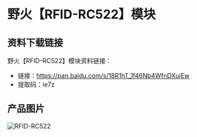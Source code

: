 #  野火【RFID-RC522】模块

## 资料下载链接
野火【RFID-RC522】模块资料链接：
* 链接：https://pan.baidu.com/s/18R1hT_1f46Nb4WfnDXujEw 
* 提取码：ie7z  

## 产品图片
![RFID-RC522](https://raw.githubusercontent.com/wiki/Embdefire/products/images/模块产品/杂类通讯模块/RFID-RC522.jpg)